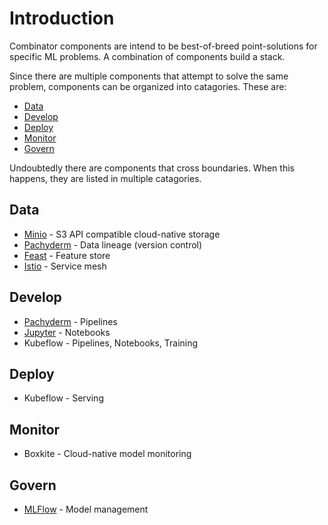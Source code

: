# Introduction

Combinator components are intend to be best-of-breed point-solutions for specific ML problems. A combination of components build a stack.

Since there are multiple components that attempt to solve the same problem, components can be organized into catagories. These are:

- [Data](#data)
- [Develop](#develop)
- [Deploy](#deploy)
- [Monitor](#monitor)
- [Govern](#govern)

Undoubtedly there are components that cross boundaries. When this happens, they are listed in multiple catagories.

## Data

- [Minio](data/minio.md) - S3 API compatible cloud-native storage
- [Pachyderm](data/pachyderm.md) - Data lineage (version control)
- [Feast](data/feast.md) - Feature store
- [Istio](data/istio.md) - Service mesh

## Develop

- [Pachyderm](data/pachyderm.md) - Pipelines
- [Jupyter](develop/jupyter.md) - Notebooks
- Kubeflow - Pipelines, Notebooks, Training

## Deploy

- Kubeflow - Serving

## Monitor

- Boxkite - Cloud-native model monitoring

## Govern

- [MLFlow](govern/mlflow.md) - Model management
